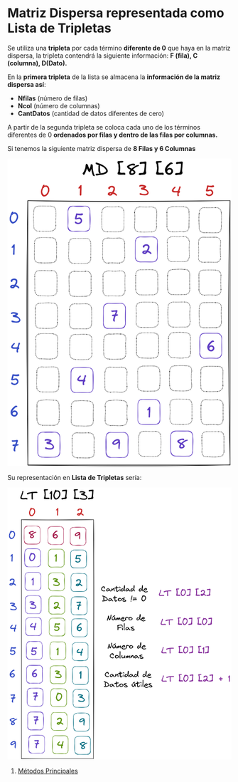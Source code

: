 # Matriz Dispersa representada como Lista de Tripletas

Se utiliza una **tripleta** por cada término **diferente de 0** que haya en la matriz dispersa, la tripleta contendrá la siguiente información: **F (fila), C (columna), D(Dato).**

En la **primera tripleta** de la lista se almacena la **información de la matriz dispersa así**:

- **Nfilas** (número de filas)
- **Ncol** (número de columnas)
- **CantDatos** (cantidad de datos diferentes de cero)

A partir de la segunda tripleta se coloca cada uno de los términos diferentes de 0 **ordenados por filas  y dentro de las filas por columnas.**

Si tenemos la siguiente matriz dispersa de **8 Filas y 6 Columnas**

![Ejemplo Matriz Dispersa](../../assets/matrices_dispersas/dispersa_1.png)

Su representación en **Lista de Tripletas** sería:

![Ejemplo Matriz Dispersa](../../assets/matrices_dispersas/dispersa_2.png)

1. [Métodos Principales]()
